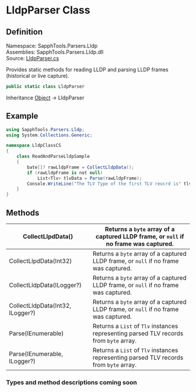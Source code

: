 # LldpParser Class

## Definition

Namespace: SapphTools.Parsers.Lldp  
Assemblies: SapphTools.Parsers.Lldp.dll  
Source: [LldpParser.cs](LLDP_Parser/LldpParser.cs)

Provides static methods for reading LLDP and parsing LLDP frames (historical or live capture).

```csharp
public static class LldpParser
```

Inheritance [Object](https://learn.microsoft.com/en-us/dotnet/api/system.object?view=net-9.0) → LldpParser

## Example

```csharp
using SapphTools.Parsers.Lldp;
using System.Collections.Generic;

namespace LldpClassCS
{
    class ReadAndParseLldpSample
    {
        bate[]? rawLldpFrame = CollectLldpData();
        if (rawLldpFrame is not null)
            List<Tlv> tlvData = Parse(rawLldpFrame);
        Console.WriteLine("The TLV Type of the first TLV reocrd is" tlvData[0].TlvType.ToString());
    }
}
```
## Methods

| CollectLlpdData()                  | Returns a `byte` array of a captured LLDP frame, or `null` if no frame was captured. |
|------------------------------------|--------------------------------------------------------------------------------------|
| CollectLlpdData(Int32)             | Returns a `byte` array of a captured LLDP frame, or `null` if no frame was captured. |
| CollectLldpData(ILogger?)          | Returns a `byte` array of a captured LLDP frame, or `null` if no frame was captured. |
| CollectLldpData(Int32, ILogger?)   | Returns a `byte` array of a captured LLDP frame, or `null` if no frame was captured. |
| Parse(IEnumerable<Byte>)           | Returns a `List` of `Tlv` instances representing parsed TLV records from `byte` array. |
| Parse(IEnumerable<Byte>, ILogger?) | Returns a `List` of `Tlv` instances representing parsed TLV records from `byte` array. |


### Types and method descriptions coming soon

